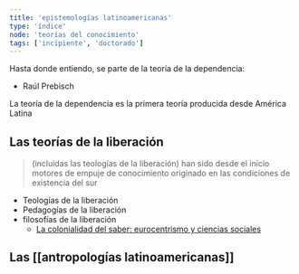 ```yaml
---
title: 'epistemologías latinoamericanas'
type: 'índice'
node: 'teorías del conocimiento'
tags: ['incipiente', 'doctorado']
---
```


Hasta donde entiendo, se parte de la teoría de la dependencia:

- Raúl Prebisch

La teoría de la dependencia es la primera teoría producida desde América Latina

## Las teorías de la liberación 

>(incluidas las teologías de la liberación) han sido desde el inicio motores de empuje de conocimiento originado en las condiciones de existencia del sur

- Teologías de la liberación
- Pedagogías de la liberación
- filosofías de la liberación
	- [La colonialidad del saber: eurocentrismo y ciencias sociales](http://bibliotecavirtual.clacso.org.ar/clacso/sur-sur/20100708034410/lander.pdf)

## Las [[antropologías latinoamericanas]]




